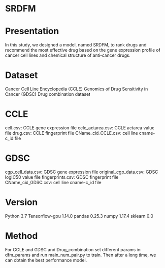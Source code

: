 # SRDFM


# Presentation

In this study, we designed a model, named SRDFM, to rank drugs and recommend the most effective drug based on the gene expression profile of cancer cell lines and chemical structure of anti-cancer drugs.

# Dataset

Cancer Cell Line Encyclopedia (CCLE)
Genomics of Drug Sensitivity in Cancer (GDSC)
Drug combination dataset

# CCLE
cell.csv: CCLE gene expression file
ccle_actarea.csv: CCLE actarea value file
drug.csv: CCLE fingerprint file
CName_cid_CCLE.csv: cell line cname-c_id file

# GDSC
cgp_cell_data.csv: GDSC gene expression file
original_cgp_data.csv: GDSC logIC50 value file
fingerprints.csv: GDSC fingerprint file
CName_cid_GDSC.csv: cell line cname-c_id file



# Version

Python 3.7
Tensorflow-gpu 1.14.0
pandas 0.25.3
numpy 1.17.4
sklearn 0.0


# Method
For CCLE and GDSC and Drug_combination
set different params in dfm_params and run main_num_pair.py to train. Then after a long time, we can obtain the best performance model.





